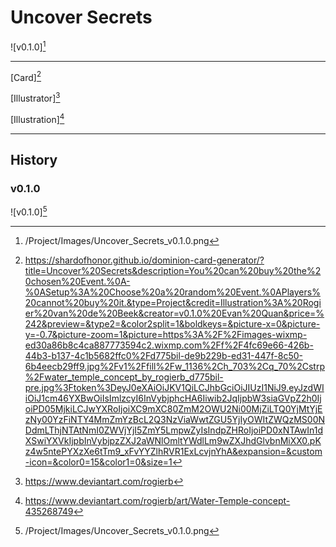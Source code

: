 # Uncover Secrets

![v0.1.0][^v0.1.0]

---

[Card][^Card]

[Illustrator][^Illustrator]

[Illustration][^Illustration]

---

## History

### v0.1.0

![v0.1.0][^v0.1.0]

[^v0.1.0]: /Project/Images/Uncover_Secrets_v0.1.0.png
[^Card]: https://shardofhonor.github.io/dominion-card-generator/?title=Uncover%20Secrets&description=You%20can%20buy%20the%20chosen%20Event.%0A-%0ASetup%3A%20Choose%20a%20random%20Event.%0APlayers%20cannot%20buy%20it.&type=Project&credit=Illustration%3A%20Rogier%20van%20de%20Beek&creator=v0.1.0%20Evan%20Quan&price=%242&preview=&type2=&color2split=1&boldkeys=&picture-x=0&picture-y=-0.7&picture-zoom=1&picture=https%3A%2F%2Fimages-wixmp-ed30a86b8c4ca887773594c2.wixmp.com%2Ff%2F4fc69e66-426b-44b3-b137-4c1b5682ffc0%2Fd775bil-de9b229b-ed31-447f-8c50-6b4eecb29ff9.jpg%2Fv1%2Ffill%2Fw_1136%2Ch_703%2Cq_70%2Cstrp%2Fwater_temple_concept_by_rogierb_d775bil-pre.jpg%3Ftoken%3DeyJ0eXAiOiJKV1QiLCJhbGciOiJIUzI1NiJ9.eyJzdWIiOiJ1cm46YXBwOiIsImlzcyI6InVybjphcHA6Iiwib2JqIjpbW3siaGVpZ2h0IjoiPD05MjkiLCJwYXRoIjoiXC9mXC80ZmM2OWU2Ni00MjZiLTQ0YjMtYjEzNy00YzFiNTY4MmZmYzBcL2Q3NzViaWwtZGU5YjIyOWItZWQzMS00NDdmLThjNTAtNmI0ZWVjYjI5ZmY5LmpwZyIsIndpZHRoIjoiPD0xNTAwIn1dXSwiYXVkIjpbInVybjpzZXJ2aWNlOmltYWdlLm9wZXJhdGlvbnMiXX0.pKz4w5ntePYXzXe6tTm9_xFvYYZlhRVR1ExLcvjnYhA&expansion=&custom-icon=&color0=15&color1=0&size=1
[^Illustrator]: https://www.deviantart.com/rogierb
[^Illustration]: https://www.deviantart.com/rogierb/art/Water-Temple-concept-435268749
